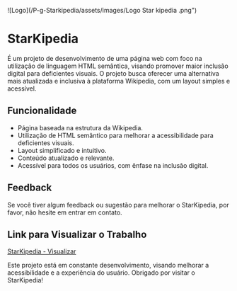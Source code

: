 ![Logo](/P-g-Starkipedia/assets/images/Logo Star kipedia .png")

# StarKipedia
É um projeto de desenvolvimento de uma página web com foco na utilização de linguagem HTML semântica, visando promover maior inclusão digital para deficientes visuais. O projeto busca oferecer uma alternativa mais atualizada e inclusiva à plataforma Wikipedia, com um layout simples e acessível.

## Funcionalidade
- Página baseada na estrutura da Wikipedia.
- Utilização de HTML semântico para melhorar a acessibilidade para deficientes visuais.
- Layout simplificado e intuitivo.
- Conteúdo atualizado e relevante.
- Acessível para todos os usuários, com ênfase na inclusão digital.

## Feedback
Se você tiver algum feedback ou sugestão para melhorar o StarKipedia, por favor, não hesite em entrar em contato.

## Link para Visualizar o Trabalho
[StarKipedia - Visualizar](https://felipemelo-developer.github.io/P-g-Starkipedia/)

Este projeto está em constante desenvolvimento, visando melhorar a acessibilidade e a experiência do usuário. Obrigado por visitar o StarKipedia!
